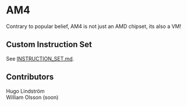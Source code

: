# AM4
Contrary to popular belief, AM4 is not just an AMD chipset, its also a VM!

## Custom Instruction Set
See [INSTRUCTION_SET.md](INSTRUCTION_SET.md).

## Contributors
Hugo Lindström \
William Olsson (soon)
